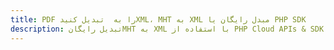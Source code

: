 ---title: PDF را به  تبدیل کنیدXML، MHT به XML مبدل رایگان یا PHP SDKdescription: تبدیل رایگانMHT به XML با استفاده از PHP Cloud APIs & SDK همچنین اسناد PDF را در Cloud ایجاد، ویرایش و رندر کنید.---